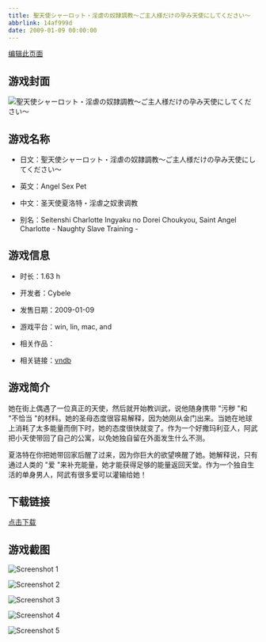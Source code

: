 ```yaml
---
title: 聖天使シャーロット・淫虐の奴隷調教～ご主人様だけの孕み天使にしてください～
abbrlink: 14af999d
date: 2009-01-09 00:00:00
---
```

[编辑此页面](https://github.com/ACG-3/ADV3-source/blob/main/source/_posts/%E8%81%96%E5%A4%A9%E4%BD%BF%E3%82%B7%E3%83%A3%E3%83%BC%E3%83%AD%E3%83%83%E3%83%88%E3%83%BB%E6%B7%AB%E8%99%90%E3%81%AE%E5%A5%B4%E9%9A%B7%E8%AA%BF%E6%95%99%EF%BD%9E%E3%81%94%E4%B8%BB%E4%BA%BA%E6%A7%98%E3%81%A0%E3%81%91%E3%81%AE%E5%AD%95%E3%81%BF%E5%A4%A9%E4%BD%BF%E3%81%AB%E3%81%97%E3%81%A6%E3%81%8F%E3%81%A0%E3%81%95%E3%81%84%EF%BD%9E.md)

## 游戏封面

![聖天使シャーロット・淫虐の奴隷調教～ご主人様だけの孕み天使にしてください～](https://pan.timero.xyz/d/onedrive/img_lib_001/%E8%81%96%E5%A4%A9%E4%BD%BF%E3%82%B7%E3%83%A3%E3%83%BC%E3%83%AD%E3%83%83%E3%83%88%E3%83%BB%E6%B7%AB%E8%99%90%E3%81%AE%E5%A5%B4%E9%9A%B7%E8%AA%BF%E6%95%99%EF%BD%9E%E3%81%94%E4%B8%BB%E4%BA%BA%E6%A7%98%E3%81%A0%E3%81%91%E3%81%AE%E5%AD%95%E3%81%BF%E5%A4%A9%E4%BD%BF%E3%81%AB%E3%81%97%E3%81%A6%E3%81%8F%E3%81%A0%E3%81%95%E3%81%84%EF%BD%9E_cover.avif)


## 游戏名称

- 日文：聖天使シャーロット・淫虐の奴隷調教～ご主人様だけの孕み天使にしてください～
- 英文：Angel Sex Pet
- 中文：圣天使夏洛特・淫虐之奴隶调教

- 别名：Seitenshi Charlotte Ingyaku no Dorei Choukyou, Saint Angel Charlotte - Naughty Slave Training -


## 游戏信息

- 时长：1.63 h
- 开发者：Cybele
- 发售日期：2009-01-09
- 游戏平台：win, lin, mac, and
- 相关作品：

- 相关链接：[vndb](https://vndb.org/v1520)


## 游戏简介

她在街上偶遇了一位真正的天使，然后就开始教训武，说他随身携带 "污秽 "和 "不恰当 "的材料。她的圣母态度很容易解释，因为她刚从金门出来。当她在地球上消耗了太多能量而倒下时，她的态度很快就变了。作为一个好撒玛利亚人，阿武把小天使带回了自己的公寓，以免她独自留在外面发生什么不测。

夏洛特在你把她带回家后醒了过来，因为你巨大的欲望唤醒了她。她解释说，只有通过人类的 "爱 "来补充能量，她才能获得足够的能量返回天堂。作为一个独自生活的单身男人，阿武有很多爱可以灌输给她！




## 下载链接

[点击下载](https://pan.timero.xyz/onedrive/adv_lib_001/%E8%81%96%E5%A4%A9%E4%BD%BF%E3%82%B7%E3%83%A3%E3%83%BC%E3%83%AD%E3%83%83%E3%83%88%E3%83%BB%E6%B7%AB%E8%99%90%E3%81%AE%E5%A5%B4%E9%9A%B7%E8%AA%BF%E6%95%99%EF%BD%9E%E3%81%94%E4%B8%BB%E4%BA%BA%E6%A7%98%E3%81%A0%E3%81%91%E3%81%AE%E5%AD%95%E3%81%BF%E5%A4%A9%E4%BD%BF%E3%81%AB%E3%81%97%E3%81%A6%E3%81%8F%E3%81%A0%E3%81%95%E3%81%84%EF%BD%9E)


## 游戏截图


![Screenshot 1](https://pan.timero.xyz/d/onedrive/img_lib_001/%E8%81%96%E5%A4%A9%E4%BD%BF%E3%82%B7%E3%83%A3%E3%83%BC%E3%83%AD%E3%83%83%E3%83%88%E3%83%BB%E6%B7%AB%E8%99%90%E3%81%AE%E5%A5%B4%E9%9A%B7%E8%AA%BF%E6%95%99%EF%BD%9E%E3%81%94%E4%B8%BB%E4%BA%BA%E6%A7%98%E3%81%A0%E3%81%91%E3%81%AE%E5%AD%95%E3%81%BF%E5%A4%A9%E4%BD%BF%E3%81%AB%E3%81%97%E3%81%A6%E3%81%8F%E3%81%A0%E3%81%95%E3%81%84%EF%BD%9E_Screenshot_1.avif)

![Screenshot 2](https://pan.timero.xyz/d/onedrive/img_lib_001/%E8%81%96%E5%A4%A9%E4%BD%BF%E3%82%B7%E3%83%A3%E3%83%BC%E3%83%AD%E3%83%83%E3%83%88%E3%83%BB%E6%B7%AB%E8%99%90%E3%81%AE%E5%A5%B4%E9%9A%B7%E8%AA%BF%E6%95%99%EF%BD%9E%E3%81%94%E4%B8%BB%E4%BA%BA%E6%A7%98%E3%81%A0%E3%81%91%E3%81%AE%E5%AD%95%E3%81%BF%E5%A4%A9%E4%BD%BF%E3%81%AB%E3%81%97%E3%81%A6%E3%81%8F%E3%81%A0%E3%81%95%E3%81%84%EF%BD%9E_Screenshot_2.avif)

![Screenshot 3](https://pan.timero.xyz/d/onedrive/img_lib_001/%E8%81%96%E5%A4%A9%E4%BD%BF%E3%82%B7%E3%83%A3%E3%83%BC%E3%83%AD%E3%83%83%E3%83%88%E3%83%BB%E6%B7%AB%E8%99%90%E3%81%AE%E5%A5%B4%E9%9A%B7%E8%AA%BF%E6%95%99%EF%BD%9E%E3%81%94%E4%B8%BB%E4%BA%BA%E6%A7%98%E3%81%A0%E3%81%91%E3%81%AE%E5%AD%95%E3%81%BF%E5%A4%A9%E4%BD%BF%E3%81%AB%E3%81%97%E3%81%A6%E3%81%8F%E3%81%A0%E3%81%95%E3%81%84%EF%BD%9E_Screenshot_3.avif)

![Screenshot 4](https://pan.timero.xyz/d/onedrive/img_lib_001/%E8%81%96%E5%A4%A9%E4%BD%BF%E3%82%B7%E3%83%A3%E3%83%BC%E3%83%AD%E3%83%83%E3%83%88%E3%83%BB%E6%B7%AB%E8%99%90%E3%81%AE%E5%A5%B4%E9%9A%B7%E8%AA%BF%E6%95%99%EF%BD%9E%E3%81%94%E4%B8%BB%E4%BA%BA%E6%A7%98%E3%81%A0%E3%81%91%E3%81%AE%E5%AD%95%E3%81%BF%E5%A4%A9%E4%BD%BF%E3%81%AB%E3%81%97%E3%81%A6%E3%81%8F%E3%81%A0%E3%81%95%E3%81%84%EF%BD%9E_Screenshot_4.avif)

![Screenshot 5](https://pan.timero.xyz/d/onedrive/img_lib_001/%E8%81%96%E5%A4%A9%E4%BD%BF%E3%82%B7%E3%83%A3%E3%83%BC%E3%83%AD%E3%83%83%E3%83%88%E3%83%BB%E6%B7%AB%E8%99%90%E3%81%AE%E5%A5%B4%E9%9A%B7%E8%AA%BF%E6%95%99%EF%BD%9E%E3%81%94%E4%B8%BB%E4%BA%BA%E6%A7%98%E3%81%A0%E3%81%91%E3%81%AE%E5%AD%95%E3%81%BF%E5%A4%A9%E4%BD%BF%E3%81%AB%E3%81%97%E3%81%A6%E3%81%8F%E3%81%A0%E3%81%95%E3%81%84%EF%BD%9E_Screenshot_5.avif)

